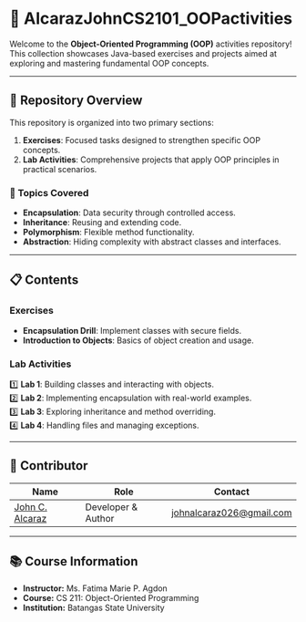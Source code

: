 
# 🔷 AlcarazJohnCS2101_OOPactivities  

Welcome to the **Object-Oriented Programming (OOP)** activities repository! This collection showcases Java-based exercises and projects aimed at exploring and mastering fundamental OOP concepts.

---

## 📂 Repository Overview  

This repository is organized into two primary sections:  

1. **Exercises**: Focused tasks designed to strengthen specific OOP concepts.  
2. **Lab Activities**: Comprehensive projects that apply OOP principles in practical scenarios.  

### 🔑 Topics Covered  
- **Encapsulation**: Data security through controlled access.  
- **Inheritance**: Reusing and extending code.  
- **Polymorphism**: Flexible method functionality.  
- **Abstraction**: Hiding complexity with abstract classes and interfaces.  

---

## 📋 Contents  

### **Exercises**  
- **Encapsulation Drill**: Implement classes with secure fields.  
- **Introduction to Objects**: Basics of object creation and usage.  

### **Lab Activities**  
1️⃣ **Lab 1**: Building classes and interacting with objects.  
2️⃣ **Lab 2**: Implementing encapsulation with real-world examples.  
3️⃣ **Lab 3**: Exploring inheritance and method overriding.  
4️⃣ **Lab 4**: Handling files and managing exceptions.  

---

## 👤 Contributor

| Name            | Role              | Contact                     |  
|------------------|-------------------|-----------------------------|  
| <a href = "https://github.com/JohnAlcaraz02">John C. Alcaraz</a> | Developer & Author | [johnalcaraz026@gmail.com](mailto:johnalcaraz026@gmail.com) |  

---

## 📚 Course Information  

- **Instructor:** Ms. Fatima Marie P. Agdon  
- **Course:** CS 211: Object-Oriented Programming  
- **Institution:** Batangas State University  
